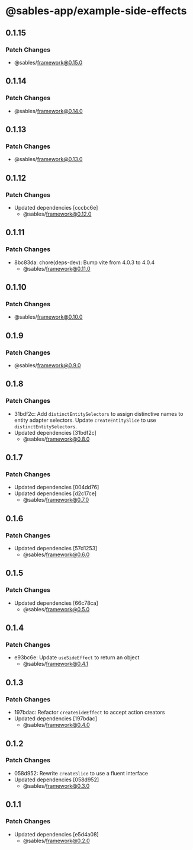 # @sables-app/example-side-effects

## 0.1.15

### Patch Changes

- @sables/framework@0.15.0

## 0.1.14

### Patch Changes

- @sables/framework@0.14.0

## 0.1.13

### Patch Changes

- @sables/framework@0.13.0

## 0.1.12

### Patch Changes

- Updated dependencies [cccbc6e]
  - @sables/framework@0.12.0

## 0.1.11

### Patch Changes

- 8bc83da: chore(deps-dev): Bump vite from 4.0.3 to 4.0.4
  - @sables/framework@0.11.0

## 0.1.10

### Patch Changes

- @sables/framework@0.10.0

## 0.1.9

### Patch Changes

- @sables/framework@0.9.0

## 0.1.8

### Patch Changes

- 31bdf2c: Add `distinctEntitySelectors` to assign distinctive names to entity adapter selectors. Update `createEntitySlice` to use `distinctEntitySelectors`.
- Updated dependencies [31bdf2c]
  - @sables/framework@0.8.0

## 0.1.7

### Patch Changes

- Updated dependencies [004dd76]
- Updated dependencies [d2c17ce]
  - @sables/framework@0.7.0

## 0.1.6

### Patch Changes

- Updated dependencies [57d1253]
  - @sables/framework@0.6.0

## 0.1.5

### Patch Changes

- Updated dependencies [66c78ca]
  - @sables/framework@0.5.0

## 0.1.4

### Patch Changes

- e93bc6e: Update `useSideEffect` to return an object
  - @sables/framework@0.4.1

## 0.1.3

### Patch Changes

- 197bdac: Refactor `createSideEffect` to accept action creators
- Updated dependencies [197bdac]
  - @sables/framework@0.4.0

## 0.1.2

### Patch Changes

- 058d952: Rewrite `createSlice` to use a fluent interface
- Updated dependencies [058d952]
  - @sables/framework@0.3.0

## 0.1.1

### Patch Changes

- Updated dependencies [e5d4a08]
  - @sables/framework@0.2.0
